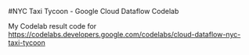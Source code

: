 #NYC Taxi Tycoon - Google Cloud Dataflow Codelab

My Codelab result code for  
https://codelabs.developers.google.com/codelabs/cloud-dataflow-nyc-taxi-tycoon